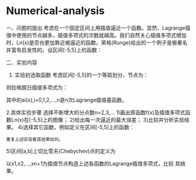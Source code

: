 # Numerical-analysis

一、问题的提出
考虑在一个固定区间上用插值逼近一个函数。显然，Lagrange插值中使用的节点越多，插值多项式的次数就越高。我们自然关心插值多项式增加时，Ln(x)是否也更加靠近被逼近的函数。荣格(Runge)给出的一个例子是极著名并富有启发性的。设区间[-5,5]上的函数：

二、实验内容

1. 实验初选取函数 
考虑区间[-5,5]的一个等距划分，节点为：

则拉格朗日插值多项式为：

其中的ai(x),i=0,1,2,…,n是n次Lagrange插值基函数。

2.具体实验步骤
选择不断增大的分点数n=2,3,…
1)画出原函数f(x)及插值多项式函数Ln(x)在[-5,5]上的图像；
2)给出每一次逼近的最大误差；
3)比较并分析实验结果。
4)选择其它函数，例如定义在区间[-5,5]上的函数：

    重复上述实验看其结果如何。
5)区间[a,b]上切比雪夫(Chebychev)点的定义为


以x1,x2,…,xn+1为插值节点构造上述各函数的Lagrange插值多项式，比较
其结果。
